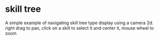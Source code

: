 # skill tree
A simple example of navigating skill tree type display using a camera 2d.
right drag to pan, click on a skill to select it and center it, mouse wheel to zoom